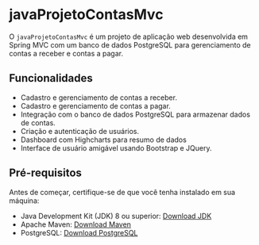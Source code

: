 # javaProjetoContasMvc

O `javaProjetoContasMvc` é um projeto de aplicação web desenvolvida em Spring MVC com um banco de dados PostgreSQL para gerenciamento de contas a receber e contas a pagar.

## Funcionalidades

- Cadastro e gerenciamento de contas a receber.
- Cadastro e gerenciamento de contas a pagar.
- Integração com o banco de dados PostgreSQL para armazenar dados de contas.
- Criação e autenticação de usuários.
- Dashboard com Highcharts para resumo de dados
- Interface de usuário amigável usando Bootstrap e JQuery.

## Pré-requisitos

Antes de começar, certifique-se de que você tenha instalado em sua máquina:

- Java Development Kit (JDK) 8 ou superior: [Download JDK](https://www.oracle.com/java/technologies/javase-downloads.html)
- Apache Maven: [Download Maven](https://maven.apache.org/download.cgi)
- PostgreSQL: [Download PostgreSQL](https://www.postgresql.org/download/)
